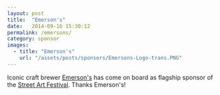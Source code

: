 ```yaml
---
layout: post
title:  "Emerson's"
date:   2014-09-16 15:30:12
permalink: /emersons/
category: sponsor
images: 
  - title: "Emerson's"
    url: "/assets/posts/sponsors/Emersons-Logo-trans.PNG"
---
```


Iconic craft brewer [Emerson's](http://www.emersons.co.nz) has come on board as flagship sponsor of the [Street Art Festival](/streetartfest/). Thanks Emerson's!

